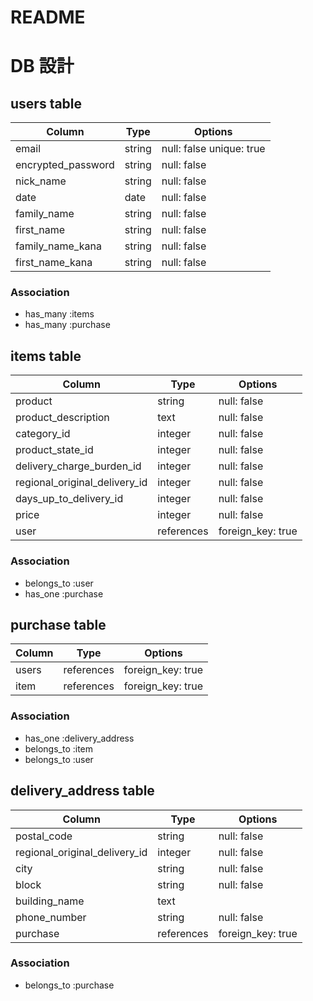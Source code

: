 # README

# DB 設計

## users table

| Column             | Type                | Options                  |
|--------------------|---------------------|--------------------------|
| email              | string              | null: false unique: true |
| encrypted_password | string              | null: false              |
| nick_name          | string              | null: false              |
| date               | date                | null: false              |
| family_name        | string              | null: false              |
| first_name         | string              | null: false              |
| family_name_kana   | string              | null: false              |
| first_name_kana    | string              | null: false              |

### Association

* has_many :items
* has_many :purchase

## items table

| Column                              | Type       | Options           |
|-------------------------------------|------------|-------------------|
| product                             | string     | null: false       |
| product_description                 | text       | null: false       |
| category_id                         | integer    | null: false       |
| product_state_id                    | integer    | null: false       |
| delivery_charge_burden_id           | integer    | null: false       |
| regional_original_delivery_id       | integer    | null: false       |
| days_up_to_delivery_id              | integer    | null: false       |
| price                               | integer    | null: false       |
| user                                | references | foreign_key: true |


### Association

- belongs_to :user
- has_one :purchase

## purchase table

| Column            | Type       | Options           |
|-------------------|------------|-------------------|
| users             | references | foreign_key: true |
| item              | references | foreign_key: true |

### Association

- has_one :delivery_address
- belongs_to :item
- belongs_to :user

## delivery_address table

| Column                           | Type       | Options           |
|----------------------------------|------------|-------------------|
| postal_code                      | string     | null: false       |
| regional_original_delivery_id    | integer    | null: false       |
| city                             | string     | null: false       |
| block                            | string     | null: false       |
| building_name                    | text       |                   |
| phone_number                     | string     | null: false       |
| purchase                         | references | foreign_key: true |

### Association

- belongs_to :purchase
